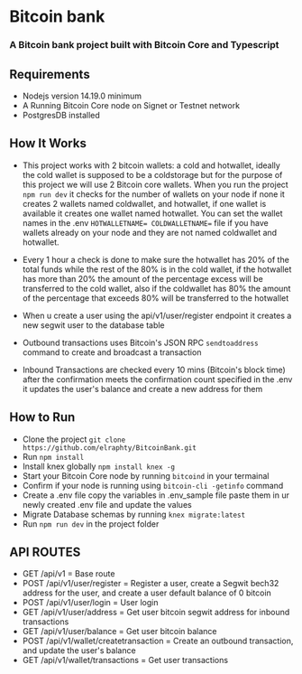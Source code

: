 # Bitcoin bank
### A Bitcoin bank project built with Bitcoin Core and Typescript

## Requirements

 - Nodejs version 14.19.0 minimum
 - A Running Bitcoin Core node on Signet or Testnet network
 - PostgresDB installed

## How It Works

 - This project works with 2 bitcoin wallets: a cold and hotwallet, ideally the cold wallet is supposed 
   to be a coldstorage  but for the purpose of this project we will use 2 Bitcoin core wallets.
   When you run the project ```npm run dev``` it checks for the number of wallets on your node if none it creates 2 wallets named coldwallet, and hotwallet, if one wallet is available it creates one wallet named hotwallet. You can set the wallet names in the .env ```HOTWALLETNAME= COLDWALLETNAME=``` file if you have wallets already on your node and they are not named coldwallet and hotwallet.
    
 - Every 1 hour a check is done to make sure the hotwallet has 20% of the total funds while the rest of the 
   80% is in the cold wallet, if the hotwallet has more than 20% the amount of the percentage excess will be transferred to the cold wallet, also if the coldwallet has 80% the amount of the percentage that exceeds 80% will be transferred to the hotwallet

 - When u create a user using the api/v1/user/register endpoint it creates a new segwit user to the database table

 - Outbound transactions uses Bitcoin's JSON RPC ```sendtoaddress``` command to create and broadcast a transaction

 - Inbound Transactions are checked every 10 mins (Bitcoin's block time) after the confirmation meets 
   the confirmation count specified in the .env it updates the user's balance and create a new address for them

## How to Run

 - Clone the project ```git clone https://github.com/elraphty/BitcoinBank.git```
 - Run ```npm install```
 - Install knex globally ```npm install knex -g```
 - Start your Bitcoin Core node by running  ```bitcoind``` in your termainal
 - Confirm if your node is running using ```bitcoin-cli -getinfo``` command
 - Create a .env file copy the variables in .env_sample file paste them in ur newly created .env file and update the values
 - Migrate Database schemas by running ```knex migrate:latest```
 - Run ```npm run dev``` in the project folder

## API ROUTES

 - GET /api/v1 = Base route
 - POST /api/v1/user/register = Register a user, create a Segwit bech32 address for the user, and create a user default balance of 0 bitcoin
 - POST /api/v1/user/login = User login
 - GET /api/v1/user/address = Get user bitcoin segwit address for inbound transactions
 - GET /api/v1/user/balance = Get user bitcoin balance
 - POST /api/v1/wallet/createtransaction = Create an outbound transaction, and update the user's balance
 - GET /api/v1/wallet/transactions = Get user transactions


